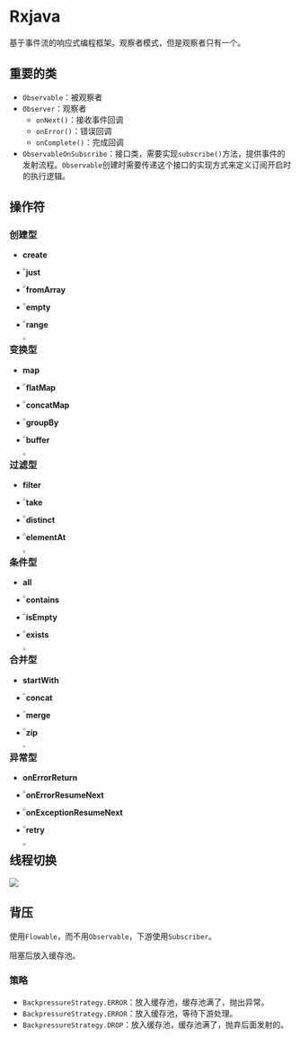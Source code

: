 # Rxjava

基于事件流的响应式编程框架。观察者模式，但是观察者只有一个。

## 重要的类

* `Observable`：被观察者
* `Observer`：观察者
  * `onNext()`：接收事件回调
  * `onError()`：错误回调
  * `onComplete()`：完成回调
* `ObservableOnSubscribe`：接口类，需要实现`subscribe()`方法，提供事件的发射流程。`Observable`创建时需要传递这个接口的实现方式来定义订阅开启时的执行逻辑。

## 操作符

### 创建型

* **create**

  <img src="./images/create.png" style="zoom:30%;" align="left" />

* **just**

  <img src="./images/just.png" style="zoom:30%;" align="left" />

* **fromArray**

  <img src="./images/from.png" style="zoom:30%;" align="left" />

* **empty**

  <img src="./images/empty.png" style="zoom:30%;" align="left" />

* **range**

  <img src="./images/range.png" style="zoom:30%;" align="left" />

### 变换型

* **map**

  <img src="./images/map.png" style="zoom:30%;" align="left" />

* **flatMap**

  <img src="./images/flatMap.png" style="zoom:30%;" align="left" />

* **concatMap**

  <img src="./images/concatMap.png" style="zoom:30%;" align="left" />

* **groupBy**

  <img src="./images/groupBy.png" style="zoom:30%;" align="left" />

* **buffer**

  <img src="./images/buffer.png" style="zoom:30%;" align="left" />

### 过滤型

* **filter**

  <img src="./images/filter.png" style="zoom:30%;" align="left" />

* **take**

  <img src="./images/take.png" style="zoom:30%;" align="left" />

* **distinct**

  <img src="./images/distinct.png" style="zoom:30%;" align="left" />

* **elementAt**

  <img src="./images/elementAt.png" style="zoom:30%;" align="left" />

### 条件型

* **all**

  <img src="./images/all.png" style="zoom:30%;" align="left" />

* **contains**

  <img src="./images/contains.png" style="zoom:30%;" align="left" />

* **isEmpty**

  <img src="./images/isEmpty.png" style="zoom:30%;" align="left" />

* **exists**

  <img src="./images/exists.png" style="zoom:30%;" align="left" />

### 合并型

* **startWith**

  <img src="./images/startWith.png" style="zoom:30%;" align="left" />

* **concat**

  <img src="./images/concat.png" style="zoom:30%;" align="left" />

* **merge**

  <img src="./images/merge.png" style="zoom:30%;" align="left" />

* **zip**

  <img src="./images/zip.png" style="zoom:30%;" align="left" />

### 异常型

* **onErrorReturn**

  <img src="./images/onErrorReturn.png" style="zoom:30%;" align="left" />

* **onErrorResumeNext**

  <img src="./images/onErrorResumeNext.png" style="zoom:30%;" align="left" />

* **onExceptionResumeNext**

  <img src="./images/onExceptionResumeNextViaObservable.png" style="zoom:30%;" align="left" />

* **retry**

  <img src="./images/retry.png" style="zoom:30%;" align="left" />



## 线程切换

![](./images/RxJava_Thread.jpg)



## 背压

使用`Flowable`，而不用`Observable`，下游使用`Subscriber`。

阻塞后放入缓存池。

### 策略

* `BackpressureStrategy.ERROR`：放入缓存池，缓存池满了，抛出异常。
* `BackpressureStrategy.ERROR`：放入缓存池，等待下游处理。
* `BackpressureStrategy.DROP`：放入缓存池，缓存池满了，抛弃后面发射的。